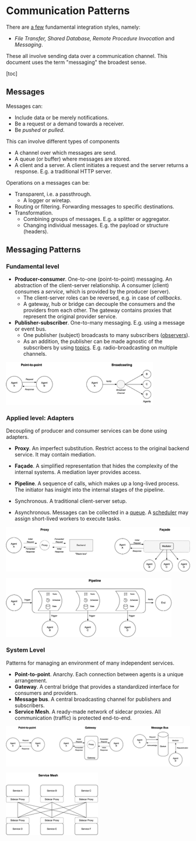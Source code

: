 # Communication Patterns

There are [a few](https://en.wikipedia.org/wiki/Enterprise_Integration_Patterns) fundamental integration styles, namely:

- *File Transfer, Shared Database, Remote Procedure Invocation* and *Messaging*.

These all involve sending data over a communication channel. This document uses the term "messaging" the broadest sense.

[toc]

## Messages

Messages can:

- Include data or be merely notifications.
- Be a request or a demand towards a receiver.
- Be *pushed* or *pulled*.

This can involve different types of components

- A channel over which messages are send.
- A queue (or buffer) where messages are stored.
- A client and a server. A client initiates a request and the server returns a response. E.g. a traditional HTTP server.

Operations on a messages can be:

- Transparent, i.e. a passthrough.
  - A logger or wiretap.
- Routing or filtering. Forwarding messages to specific destinations.
- Transformation.
  - Combining groups of messages. E.g. a splitter or aggregator.
  - Changing individual messages. E.g. the payload or structure (headers).

## Messaging Patterns

### Fundamental level

- **Producer-consumer**. One-to-one (point-to-point) messaging. An abstraction of the client-server relationship. A consumer (client) consumes a *service*, which is provided by the producer (server).
  - The client-server roles can be reversed, e.g. in case of *callbacks*.
  - A gateway, hub or bridge can decouple the consumers and the providers from each other. The gateway contains proxies that represent the original provider service.
- **Publisher-subscriber**. One-to-many messaging. E.g. using a message or event bus.
  - One publisher (subject) broadcasts to many subscribers ([observers](https://en.wikipedia.org/wiki/Observer_pattern)).
  - As an addition, the publisher can be made agnostic of the subscribers by using [topics](https://en.wikipedia.org/wiki/Publish%E2%80%93subscribe_pattern). E.g. radio-broadcasting on multiple channels.

<img src="img/communication-patterns-broadcasting.png" alt="communication-patterns-broadcasting" style="width:80%;" />

### Applied level: Adapters

Decoupling of producer and consumer services can be done using adapters.

- **Proxy**. An imperfect substitution. Restrict access to the original backend service. It may contain mediation.

- **Façade**. A simplified representation that hides the complexity of the internal systems. A mediation layer provides access.

- **Pipeline**. A sequence of calls, which makes up a long-lived process. The initiator has insight into the internal stages of the pipeline.
- Synchronous. A traditional client-server setup.
  
- Asynchronous. Messages can be collected in a [queue](https://en.wikipedia.org/wiki/Message_queue). A [scheduler](https://en.wikipedia.org/wiki/Scheduling_(computing)) may assign short-lived workers to execute tasks.

![communication-patterns-applied](img/communication-patterns-applied.png)

<img src="img/pipeline-pattern.png" alt="pipeline-pattern" style="width:90%;" />

### System Level

Patterns for managing an environment of many independent services.

- **Point-to-point**. Anarchy. Each connection between agents is a unique arrangement.
- **Gateway**. A central bridge that provides a standardized interface for consumers and providers.
- **Message bus**. A central broadcasting channel for publishers and subscribers.
- **Service Mesh**. A ready-made network of sidecar proxies. All communication (traffic) is protected end-to-end.



![communication-patterns-messaging](img/communication-patterns-messaging.png)

<img src="img/service-mesh.png" alt="service-mesh" style="width:50%;" />
